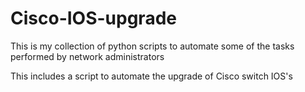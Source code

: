 # Cisco-IOS-upgrade

This is my collection of python scripts to automate some of the tasks performed by network administrators

This includes a script to automate the upgrade of Cisco switch IOS's
